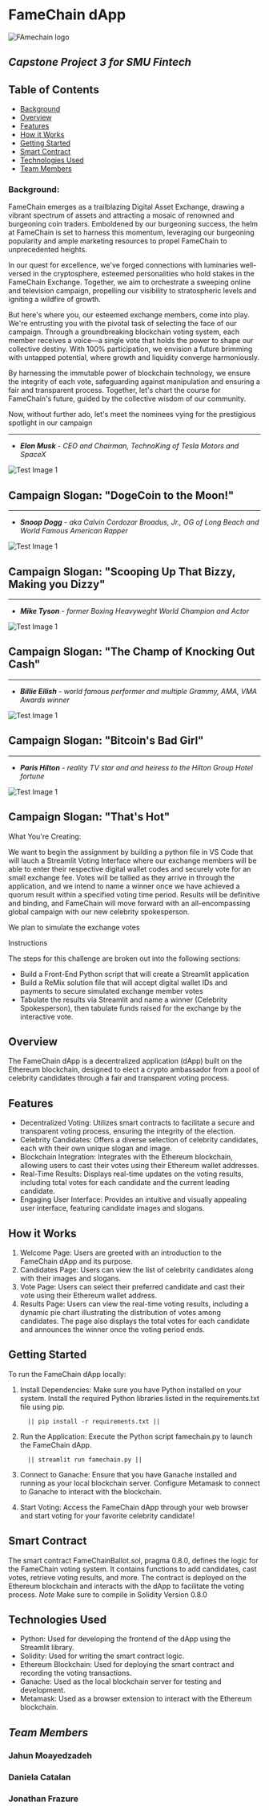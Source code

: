 
# **FameChain dApp**
![FAmechain logo](Images/FameChain1.jpg)

## ***Capstone Project 3 for SMU Fintech***

## Table of Contents
* [Background](#background)
* [Overview](#overview)
* [Features](#features)  
* [How it Works](#how-it-works)
* [Getting Started](#getting-started)
* [Smart Contract](#smart-contract)
* [Technologies Used](#technologies-used)  
* [Team Members](#team-members)


### Background:


FameChain emerges as a trailblazing Digital Asset Exchange, drawing a vibrant spectrum of assets and attracting a mosaic of renowned and burgeoning coin traders. Emboldened by our burgeoning success, the helm at FameChain is set to harness this momentum, leveraging our burgeoning popularity and ample marketing resources to propel FameChain to unprecedented heights.

In our quest for excellence, we've forged connections with luminaries well-versed in the cryptosphere, esteemed personalities who hold stakes in the FameChain Exchange. Together, we aim to orchestrate a sweeping online and television campaign, propelling our visibility to stratospheric levels and igniting a wildfire of growth.

But here's where you, our esteemed exchange members, come into play. We're entrusting you with the pivotal task of selecting the face of our campaign. Through a groundbreaking blockchain voting system, each member receives a voice—a single vote that holds the power to shape our collective destiny. With 100% participation, we envision a future brimming with untapped potential, where growth and liquidity converge harmoniously.

By harnessing the immutable power of blockchain technology, we ensure the integrity of each vote, safeguarding against manipulation and ensuring a fair and transparent process. Together, let's chart the course for FameChain's future, guided by the collective wisdom of our community.

Now, without further ado, let's meet the nominees vying for the prestigious spotlight in our campaign

---

- ***Elon Musk*** - *CEO and Chairman, TechnoKing of Tesla Motors and SpaceX*

![Test Image 1](Images/Elon.png)

Campaign Slogan:  **"DogeCoin to the Moon!"**
---
---
- ***Snoop Dogg*** - *aka Calvin Cordozar Broadus, Jr., OG of Long Beach and World Famous American Rapper*

![Test Image 1](Images/Snoop.png)

Campaign Slogan:  **"Scooping Up That Bizzy, Making you Dizzy"**
---
---
- ***Mike Tyson*** - *former Boxing Heavyweght World Champion and Actor*

![Test Image 1](Images/MikeTy.png)

Campaign Slogan:  **"The Champ of Knocking Out Cash"**
--- 
---
- ***Billie Eilish*** - *world famous performer and multiple Grammy, AMA, VMA Awards winner*

![Test Image 1](Images/BillieE.png)

Campaign Slogan:  **"Bitcoin's Bad Girl"**
---
---
- ***Paris Hilton*** - *reality TV star and and heiress to the Hilton Group Hotel fortune*

![Test Image 1](Images/Parishil.png)

Campaign Slogan:  **"That's Hot"**
---
What You're Creating:

We want to begin the assignment by building a python file in VS Code that will lauch a Streamlit Voting Interface where our exchange members will be able to enter their respective digital wallet codes and securely vote for an small exchange fee.  Votes will be tallied as they arrive in through the application, and we intend to name a winner once we have achieved a quorum result within a specified voting time period.  Results will be definitive and binding, and FameChain will move forward with an all-encompassing global campaign with our new celebrity spokesperson.

We plan to simulate the exchange votes

Instructions

The steps for this challenge are broken out into the following sections:

* Build a Front-End Python script that will create a Streamlit application
* Build a ReMix solution file that will accept digital wallet IDs and payments to secure simulated exchange member votes
* Tabulate the results via Streamlit and name a winner (Celebrity Spokesperson), then tabulate funds raised for the exchange by the interactive vote.
## Overview
The FameChain dApp is a decentralized application (dApp) built on the Ethereum blockchain, designed to elect a crypto ambassador from a pool of celebrity candidates through a fair and transparent voting process.

## Features
- Decentralized Voting: Utilizes smart contracts to facilitate a secure and transparent voting process, ensuring the integrity of the election.
- Celebrity Candidates: Offers a diverse selection of celebrity candidates, each with their own unique slogan and image.
- Blockchain Integration: Integrates with the Ethereum blockchain, allowing users to cast their votes using their Ethereum wallet addresses.
- Real-Time Results: Displays real-time updates on the voting results, including total votes for each candidate and the current leading candidate.
- Engaging User Interface: Provides an intuitive and visually appealing user interface, featuring candidate images and slogans.

## How it Works
1. Welcome Page: Users are greeted with an introduction to the FameChain dApp and its purpose.
2. Candidates Page: Users can view the list of celebrity candidates along with their images and slogans.
3. Vote Page: Users can select their preferred candidate and cast their vote using their Ethereum wallet address.
4. Results Page: Users can view the real-time voting results, including a dynamic pie chart illustrating the distribution of votes among candidates. The page also displays the total votes for each candidate and announces the winner once the voting period ends.

## Getting Started
To run the FameChain dApp locally:

1. Install Dependencies: Make sure you have Python installed on your system. Install the required Python libraries listed in the requirements.txt file using pip.

         || pip install -r requirements.txt ||

2. Run the Application: Execute the Python script famechain.py to launch the FameChain dApp.

         || streamlit run famechain.py ||

3. Connect to Ganache: Ensure that you have Ganache installed and running as your local blockchain server. Configure Metamask to connect to Ganache to interact with the blockchain.

4. Start Voting: Access the FameChain dApp through your web browser and start voting for your favorite celebrity candidate!

## Smart Contract
The smart contract FameChainBallot.sol, pragma 0.8.0, defines the logic for the FameChain voting system. It contains functions to add candidates, cast votes, retrieve voting results, and more. The contract is deployed on the Ethereum blockchain and interacts with the dApp to facilitate the voting process.
*Note* Make sure to compile in Solidity Version 0.8.0

## Technologies Used
* Python: Used for developing the frontend of the dApp using the Streamlit library.
* Solidity: Used for writing the smart contract logic.
* Ethereum Blockchain: Used for deploying the smart contract and recording the voting transactions.
* Ganache: Used as the local blockchain server for testing and development.
* Metamask: Used as a browser extension to interact with the Ethereum blockchain.

## ***Team Members***
### Jahun Moayedzadeh
### Daniela Catalan
### Jonathan Frazure

